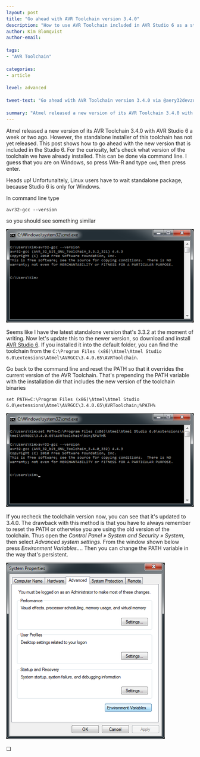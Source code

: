 ```yaml
---
layout: post
title: "Go ahead with AVR Toolchain version 3.4.0"
description: "How to use AVR Toolchain included in AVR Studio 6 as a standalone version."
author: Kim Blomqvist
author-email:

tags:
- "AVR Toolchain"

categories:
- article

level: advanced

tweet-text: "Go ahead with AVR Toolchain version 3.4.0 via @aery32devzone"

summary: "Atmel released a new version of its AVR Toolchain 3.4.0 with AVR Studio 6 a week or two ago. However, the standalone installer of this toolchain has not yet released. This post shows how to go ahead with the new version that is included in Studio 6"
---
```


Atmel released a new version of its AVR Toolchain 3.4.0 with AVR Studio 6 a week or two ago. However, the standalone installer of this toolchain has not yet released. This post shows how to go ahead with the new version that is included in the Studio 6. For the curiosity, let's check what version of the toolchain we have already installed. This can be done via command line. I guess that you are on Windows, so press Win-R and type `cmd`, then press enter.

<span class="label label-info">Heads up!</span> Unfortunaltely, Linux users have to wait standalone package, because Studio 6 is only for Windows.

In command line type

    avr32-gcc --version

so you should see something similar

![Checking the AVR Toolchain version](/images/avr_toolchain_what_version.png "Checking the AVR Toolchain version")

Seems like I have the latest standalone version that's 3.3.2 at the moment of writing. Now let's update this to the newer version, so download and install [AVR Studio 6](http://www.atmel.com/tools/atmelstudio.aspx). If you installed it into the default folder, you can find the toolchain from the `C:\Program Files (x86)\Atmel\Atmel Studio 6.0\extensions\Atmel\AVRGCC\3.4.0.65\AVRToolchain`. 

Go back to the command line and reset the PATH so that it overrides the current version of the AVR Toolchain. That's prepending the PATH variable with the installation dir that includes the new version of the toolchain binaries

    set PATH=C:\Program Files (x86)\Atmel\Atmel Studio 6.0\extensions\Atmel\AVRGCC\3.4.0.65\AVRToolchain;%PATH%

 ![AVR Toolchain version 3.4.0](/images/avr_toolchain_3_4_0.png "AVR Toolchain version 3.4.0")

 If you recheck the toolchain version now, you can see that it's updated to 3.4.0. The drawback with this method is that you have to always remember to reset the PATH or otherwise you are using the old version of the toolchain. Thus open the *Control Panel &raquo; System and Security &raquo; System*, then select *Advanced system settings*. From the window shown below press *Environment Variables...*. Then you can change the PATH variable in the way that's persistent.

![System Properties window in Windows 7](/images/win7_system_properties.png "System Properties window in Windows 7")

 &#10065;
